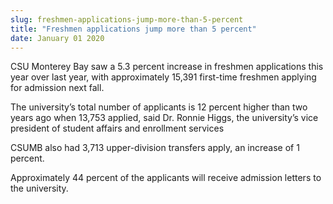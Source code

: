 ```yaml
---
slug: freshmen-applications-jump-more-than-5-percent
title: "Freshmen applications jump more than 5 percent"
date: January 01 2020
---
```


<p>CSU Monterey Bay saw a 5.3 percent increase in freshmen applications this year over last year, with approximately 15,391 first-time freshmen applying for admission next fall.
</p><p>The university’s total number of applicants is 12 percent higher than two years ago when 13,753 applied, said Dr. Ronnie Higgs, the university’s vice president of student affairs and enrollment services
</p><p>CSUMB also had 3,713 upper-division transfers apply, an increase of 1 percent.
</p><p>Approximately 44 percent of the applicants will receive admission letters to the university.
</p><p> 
</p>
